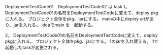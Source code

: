 DeploymentTestCode01　DeploymentTestCode02 は task
1。
DeploymentTestCode01の名前をDeploymentTestCodeに変えて、deploy pkgに入れる。
プロジェクト全体をpkg、jarにする。
mainの中にdeploy uriがあり、jarを入れる。
ideaでmain を　起動する。

2。
DeploymentTestCode01の名前をDeploymentTestCodeに変えて、deploy pkgに入れる。
プロジェクト全体をpkg、jarにする。
1のjarを入れ替える。
1で起動したtaskが変更される。